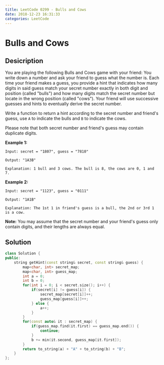 ```yaml
---
title: LeetCode 0299 - Bulls and Cows
date: 2018-12-23 16:31:33
categories: LeetCode
---
```

# Bulls and Cows

<!--more-->

## Desicription

You are playing the following Bulls and Cows game with your friend: You write down a number and ask your friend to guess what the number is. Each time your friend makes a guess, you provide a hint that indicates how many digits in said guess match your secret number exactly in both digit and position (called "bulls") and how many digits match the secret number but locate in the wrong position (called "cows"). Your friend will use successive guesses and hints to eventually derive the secret number.

Write a function to return a hint according to the secret number and friend's guess, use `A` to indicate the bulls and `B` to indicate the cows. 

Please note that both secret number and friend's guess may contain duplicate digits.

**Example 1:**

```
Input: secret = "1807", guess = "7810"

Output: "1A3B"

Explanation: 1 bull and 3 cows. The bull is 8, the cows are 0, 1 and 7.
```

**Example 2:**

```
Input: secret = "1123", guess = "0111"

Output: "1A1B"

Explanation: The 1st 1 in friend's guess is a bull, the 2nd or 3rd 1 is a cow.
```

**Note:** You may assume that the secret number and your friend's guess only contain digits, and their lengths are always equal.

## Solution

```cpp
class Solution {
public:
    string getHint(const string& secret, const string& guess) {
        map<char, int> secret_map;
        map<char, int> guess_map;
        int a = 0;
        int b = 0;
        for(int i = 0; i < secret.size(); i++) {
            if(secret[i] != guess[i]) {
                secret_map[secret[i]]++;
                guess_map[guess[i]]++;
            } else {
                a++;
            }
        }
        for(const auto& it : secret_map) {
            if(guess_map.find(it.first) == guess_map.end()) {
                continue;
            }
            b += min(it.second, guess_map[it.first]);
        }
        return to_string(a) + "A" + to_string(b) + "B";
    }
};
```